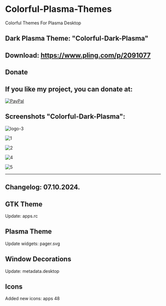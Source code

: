 # Colorful-Plasma-Themes
Colorful Themes For Plasma Desktop


Dark Plasma Theme: "Colorful-Dark-Plasma" 
----------------------------------------

Download: https://www.pling.com/p/2091077
-------------------------------------------



<html>
  <head>
    <meta charset="utf-8" />
  </head>
  <body>
    <h2>Donate</h2>
    <h2>If you like my project, you can donate at:</h2>
    <a href="https://www.paypal.com/paypalme/VesnaLazic">
    <img src="PayPal.png" alt="PayPal" />
    </a>
  </body>
</html>



Screenshots "Colorful-Dark-Plasma":
-----------------------------------

![logo-3](https://github.com/L4ki/Colorful-Plasma-Themes/assets/45247573/ee74b8c5-9932-493f-b438-6e30c3976ae3)

![1](https://github.com/L4ki/Colorful-Plasma-Themes/assets/45247573/13616e77-5f52-4978-9d49-396726e78539)

![2](https://github.com/L4ki/Colorful-Plasma-Themes/assets/45247573/c40e8300-7672-4251-aaf8-0839318d336b)

![4](https://github.com/L4ki/Colorful-Plasma-Themes/assets/45247573/f372939e-2518-4ecb-a276-4cad95ac5dc3)

![5](https://github.com/L4ki/Colorful-Plasma-Themes/assets/45247573/1cdf2c09-187b-422c-b865-b256b3164dbb)

________________________________________________________________________________

Changelog: 07.10.2024.
---------------------

GTK Theme
----------

Update: apps.rc

Plasma Theme
-------------

Update widgets: pager.svg

Window Decorations
------------------

Update: metadata.desktop

Icons
-----

Added new icons: apps 48








